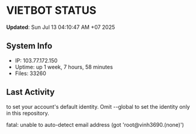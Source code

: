 # VIETBOT STATUS
**Updated**: Sun Jul 13 04:10:47 AM +07 2025

## System Info
- IP: 103.77.172.150
- Uptime: up 1 week, 7 hours, 58 minutes
- Files: 33260

## Last Activity

to set your account's default identity.
Omit --global to set the identity only in this repository.

fatal: unable to auto-detect email address (got 'root@vinh3690.(none)')
